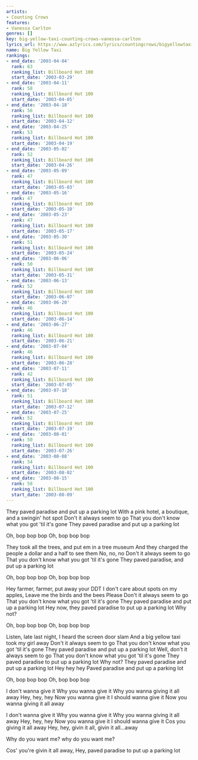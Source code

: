 ```yaml
---
artists:
- Counting Crows
features:
- Vanessa Carlton
genres: []
key: big-yellow-taxi-counting-crows-vanessa-carlton
lyrics_url: https://www.azlyrics.com/lyrics/countingcrows/bigyellowtaxi.html
name: Big Yellow Taxi
rankings:
- end_date: '2003-04-04'
  rank: 63
  ranking_list: Billboard Hot 100
  start_date: '2003-03-29'
- end_date: '2003-04-11'
  rank: 58
  ranking_list: Billboard Hot 100
  start_date: '2003-04-05'
- end_date: '2003-04-18'
  rank: 56
  ranking_list: Billboard Hot 100
  start_date: '2003-04-12'
- end_date: '2003-04-25'
  rank: 53
  ranking_list: Billboard Hot 100
  start_date: '2003-04-19'
- end_date: '2003-05-02'
  rank: 52
  ranking_list: Billboard Hot 100
  start_date: '2003-04-26'
- end_date: '2003-05-09'
  rank: 47
  ranking_list: Billboard Hot 100
  start_date: '2003-05-03'
- end_date: '2003-05-16'
  rank: 47
  ranking_list: Billboard Hot 100
  start_date: '2003-05-10'
- end_date: '2003-05-23'
  rank: 47
  ranking_list: Billboard Hot 100
  start_date: '2003-05-17'
- end_date: '2003-05-30'
  rank: 51
  ranking_list: Billboard Hot 100
  start_date: '2003-05-24'
- end_date: '2003-06-06'
  rank: 50
  ranking_list: Billboard Hot 100
  start_date: '2003-05-31'
- end_date: '2003-06-13'
  rank: 52
  ranking_list: Billboard Hot 100
  start_date: '2003-06-07'
- end_date: '2003-06-20'
  rank: 46
  ranking_list: Billboard Hot 100
  start_date: '2003-06-14'
- end_date: '2003-06-27'
  rank: 46
  ranking_list: Billboard Hot 100
  start_date: '2003-06-21'
- end_date: '2003-07-04'
  rank: 46
  ranking_list: Billboard Hot 100
  start_date: '2003-06-28'
- end_date: '2003-07-11'
  rank: 42
  ranking_list: Billboard Hot 100
  start_date: '2003-07-05'
- end_date: '2003-07-18'
  rank: 51
  ranking_list: Billboard Hot 100
  start_date: '2003-07-12'
- end_date: '2003-07-25'
  rank: 52
  ranking_list: Billboard Hot 100
  start_date: '2003-07-19'
- end_date: '2003-08-01'
  rank: 50
  ranking_list: Billboard Hot 100
  start_date: '2003-07-26'
- end_date: '2003-08-08'
  rank: 54
  ranking_list: Billboard Hot 100
  start_date: '2003-08-02'
- end_date: '2003-08-15'
  rank: 58
  ranking_list: Billboard Hot 100
  start_date: '2003-08-09'
---
```



They paved paradise and put up a parking lot
With a pink hotel, a boutique, and a swingin' hot spot
Don't it always seem to go
That you don't know what you got 'til it's gone
They paved paradise and put up a parking lot


Oh, bop bop bop
Oh, bop bop bop


They took all the trees, and put em in a tree museum
And they charged the people a dollar and a half to see them
No, no, no
Don't it always seem to go
That you don't know what you got 'til it's gone
They paved paradise, and put up a parking lot


Oh, bop bop bop
Oh, bop bop bop


Hey farmer, farmer, put away your DDT
I don't care about spots on my apples,
Leave me the birds and the bees
Please
Don't it always seem to go
That you don't know what you got 'til it's gone
They paved paradise and put up a parking lot
Hey now, they paved paradise to put up a parking lot
Why not?


Oh, bop bop bop
Oh, bop bop bop


Listen, late last night, I heard the screen door slam
And a big yellow taxi took my girl away
Don't it always seem to go
That you don't know what you got 'til it's gone
They paved paradise and put up a parking lot
Well, don't it always seem to go
That you don't know what you got 'til it's gone
They paved paradise to put up a parking lot
Why not?
They paved paradise and put up a parking lot
Hey hey hey
Paved paradise and put up a parking lot


Oh, bop bop bop
Oh, bop bop bop


I don't wanna give it
Why you wanna give it
Why you wanna giving it all away
Hey, hey, hey
Now you wanna give it
I should wanna give it
Now you wanna giving it all away

I don't wanna give it
Why you wanna give it
Why you wanna giving it all away
Hey, hey, hey
Now you wanna give it
I should wanna give it
Cos you giving it all away
Hey, hey, givin it all,
givin it all...away


Why do you want me?
why do you want me?


Cos' you're givin it all away,
Hey, paved paradise to put up a parking lot



